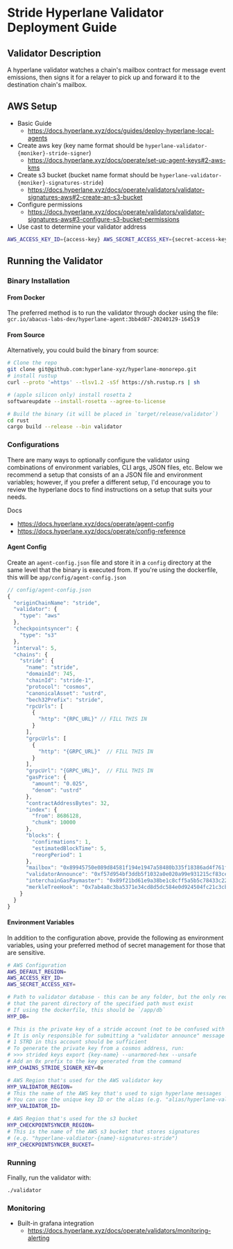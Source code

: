 # Stride Hyperlane Validator Deployment Guide
## Validator Description
A hyperlane validator watches a chain's mailbox contract for message event emissions, then signs it for a relayer to pick up and forward it to the destination chain's mailbox.


## AWS Setup
* Basic Guide
    * https://docs.hyperlane.xyz/docs/guides/deploy-hyperlane-local-agents
* Create aws key (key name format should be `hyperlane-validator-{moniker}-stride-signer`)
    * https://docs.hyperlane.xyz/docs/operate/set-up-agent-keys#2-aws-kms
* Create s3 bucket (bucket name format should be `hyperlane-validator-{moniker}-signatures-stride`)
    * https://docs.hyperlane.xyz/docs/operate/validators/validator-signatures-aws#2-create-an-s3-bucket
* Configure permissions
    * https://docs.hyperlane.xyz/docs/operate/validators/validator-signatures-aws#3-configure-s3-bucket-permissions
* Use cast to determine your validator address
```bash
AWS_ACCESS_KEY_ID={access-key} AWS_SECRET_ACCESS_KEY={secret-access-key} AWS_DEFAULT_REGION={aws-region} AWS_KMS_KEY_ID=alias/hyperlane-validator-{moniker}-stride-signer cast wallet address --aws
```


## Running the Validator
### Binary Installation

#### From Docker
The preferred method is to run the validator through docker using the file: `gcr.io/abacus-labs-dev/hyperlane-agent:3bb4d87-20240129-164519`

#### From Source
Alternatively, you could build the binary from source: 
```bash
# Clone the repo
git clone git@github.com:hyperlane-xyz/hyperlane-monorepo.git
# install rustup
curl --proto '=https' --tlsv1.2 -sSf https://sh.rustup.rs | sh

# (apple silicon only) install rosetta 2
softwareupdate --install-rosetta --agree-to-license

# Build the binary (it will be placed in `target/release/validator`)
cd rust 
cargo build --release --bin validator
```


### Configurations
There are many ways to optionally configure the validator using combinations of environment variables, CLI args, JSON files, etc. Below we recommend a setup that consists of an a JSON file and environment variables; however, if you prefer a different setup, I'd encourage you to review the hyperlane docs to find instructions on a setup that suits your needs.

Docs
  * https://docs.hyperlane.xyz/docs/operate/agent-config
  * https://docs.hyperlane.xyz/docs/operate/config-reference

#### Agent Config
Create an `agent-config.json` file and store it in a `config` directory at the same level that the binary is executed from. If you're using the dockerfile, this will be `app/config/agent-config.json`

```js
// config/agent-config.json
{
  "originChainName": "stride",
  "validator": {
    "type": "aws"
  },
  "checkpointsyncer": {
    "type": "s3"
  },
  "interval": 5,
  "chains": {
    "stride": {
      "name": "stride",
      "domainId": 745,
      "chainId": "stride-1",
      "protocol": "cosmos",
      "canonicalAsset": "ustrd",
      "bech32Prefix": "stride",
      "rpcUrls": [
        {
          "http": "{RPC_URL}" // FILL THIS IN
        }
      ],
      "grpcUrls": [
        {
          "http": "{GRPC_URL}"  // FILL THIS IN
        }
      ],
      "grpcUrl": "{GRPC_URL}",  // FILL THIS IN
      "gasPrice": {
        "amount": "0.025",
        "denom": "ustrd"
      },
      "contractAddressBytes": 32,
      "index": {
        "from": 8686128,
        "chunk": 10000
      },
      "blocks": {
        "confirmations": 1,
        "estimatedBlockTime": 5,
        "reorgPeriod": 1
      },
      "mailbox": "0x89945750e089d84581f194e1947a58480b335f18386ad4f761f05feebf5e2454",
      "validatorAnnounce": "0xf57d954bf3ddb5f1032a0e020a99e931215cf83ceb4de987c781488065aaae0d",
      "interchainGasPaymaster": "0x89f21bd61e9a38be1c8cff5a5b5c78433c22d554cb4247499ce4e761821685ed",
      "merkleTreeHook": "0x7ab4a8c3ba5371e34cd8d5dc584e0d924504fc21c3cbf41c3f64d436176bf007"
    }
  }
}
```

#### Environment Variables
In addition to the configuration above, provide the following as environment variables, using your preferred method of secret management for those that are sensitive.

```bash
# AWS Configuration
AWS_DEFAULT_REGION=
AWS_ACCESS_KEY_ID=
AWS_SECRET_ACCESS_KEY=

# Path to validator database - this can be any folder, but the only requirement is 
# that the parent directory of the specified path must exist
# If using the dockerfile, this should be `/app/db` 
HYP_DB=

# This is the private key of a stride account (not to be confused with the AWS validator key that signs hyperlane messages)
# It is only responsible for submitting a "validator announce" message when registering the validator
# 1 STRD in this account should be sufficient
# To generate the private key from a cosmos address, run:
# >>> strided keys export {key-name} --unarmored-hex --unsafe
# Add an 0x prefix to the key generated from the command 
HYP_CHAINS_STRIDE_SIGNER_KEY=0x

# AWS Region that's used for the AWS validator key
HYP_VALIDATOR_REGION=
# This the name of the AWS key that's used to sign hyperlane messages
# You can use the unique key ID or the alias (e.g. "alias/hyperlane-validator-{name}-stride-signer")
HYP_VALIDATOR_ID=

# AWS Region that's used for the s3 bucket
HYP_CHECKPOINTSYNCER_REGION=
# This is the name of the AWS s3 bucket that stores signatures
# (e.g. "hyperlane-valdiator-{name}-signatures-stride")
HYP_CHECKPOINTSYNCER_BUCKET=
```

### Running
Finally, run the validator with:
```bash
./validator
```

### Monitoring
* Built-in grafana integration
    * https://docs.hyperlane.xyz/docs/operate/validators/monitoring-alerting